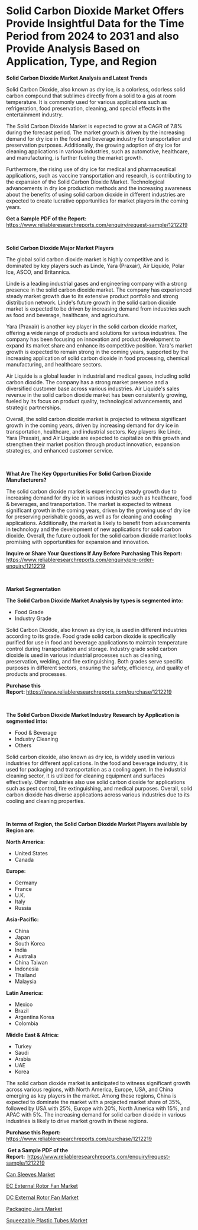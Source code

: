 <p><h1>Solid Carbon Dioxide Market Offers Provide Insightful Data for the Time Period from 2024 to 2031 and also Provide Analysis Based on Application, Type, and Region</h1></p><p><strong>Solid Carbon Dioxide Market Analysis and Latest Trends</strong></p>
<p><p>Solid Carbon Dioxide, also known as dry ice, is a colorless, odorless solid carbon compound that sublimes directly from a solid to a gas at room temperature. It is commonly used for various applications such as refrigeration, food preservation, cleaning, and special effects in the entertainment industry.</p><p>The Solid Carbon Dioxide Market is expected to grow at a CAGR of 7.8% during the forecast period. The market growth is driven by the increasing demand for dry ice in the food and beverage industry for transportation and preservation purposes. Additionally, the growing adoption of dry ice for cleaning applications in various industries, such as automotive, healthcare, and manufacturing, is further fueling the market growth.</p><p>Furthermore, the rising use of dry ice for medical and pharmaceutical applications, such as vaccine transportation and research, is contributing to the expansion of the Solid Carbon Dioxide Market. Technological advancements in dry ice production methods and the increasing awareness about the benefits of using solid carbon dioxide in different industries are expected to create lucrative opportunities for market players in the coming years.</p></p>
<p><strong>Get a Sample PDF of the Report:&nbsp;</strong> <a href="https://www.reliableresearchreports.com/enquiry/request-sample/1212219">https://www.reliableresearchreports.com/enquiry/request-sample/1212219</a></p>
<p>&nbsp;</p>
<p><strong>Solid Carbon Dioxide Major Market Players</strong></p>
<p><p>The global solid carbon dioxide market is highly competitive and is dominated by key players such as Linde, Yara (Praxair), Air Liquide, Polar Ice, ASCO, and Britannica. </p><p>Linde is a leading industrial gases and engineering company with a strong presence in the solid carbon dioxide market. The company has experienced steady market growth due to its extensive product portfolio and strong distribution network. Linde's future growth in the solid carbon dioxide market is expected to be driven by increasing demand from industries such as food and beverage, healthcare, and agriculture.</p><p>Yara (Praxair) is another key player in the solid carbon dioxide market, offering a wide range of products and solutions for various industries. The company has been focusing on innovation and product development to expand its market share and enhance its competitive position. Yara's market growth is expected to remain strong in the coming years, supported by the increasing application of solid carbon dioxide in food processing, chemical manufacturing, and healthcare sectors.</p><p>Air Liquide is a global leader in industrial and medical gases, including solid carbon dioxide. The company has a strong market presence and a diversified customer base across various industries. Air Liquide's sales revenue in the solid carbon dioxide market has been consistently growing, fueled by its focus on product quality, technological advancements, and strategic partnerships.</p><p>Overall, the solid carbon dioxide market is projected to witness significant growth in the coming years, driven by increasing demand for dry ice in transportation, healthcare, and industrial sectors. Key players like Linde, Yara (Praxair), and Air Liquide are expected to capitalize on this growth and strengthen their market position through product innovation, expansion strategies, and enhanced customer service.</p></p>
<p>&nbsp;</p>
<p><strong>What Are The Key Opportunities For Solid Carbon Dioxide Manufacturers?</strong></p>
<p><p>The solid carbon dioxide market is experiencing steady growth due to increasing demand for dry ice in various industries such as healthcare, food & beverages, and transportation. The market is expected to witness significant growth in the coming years, driven by the growing use of dry ice for preserving perishable goods, as well as for cleaning and cooling applications. Additionally, the market is likely to benefit from advancements in technology and the development of new applications for solid carbon dioxide. Overall, the future outlook for the solid carbon dioxide market looks promising with opportunities for expansion and innovation.</p></p>
<p><strong>Inquire or Share Your Questions If Any Before Purchasing This Report:</strong> <a href="https://www.reliableresearchreports.com/enquiry/pre-order-enquiry/1212219">https://www.reliableresearchreports.com/enquiry/pre-order-enquiry/1212219</a></p>
<p>&nbsp;</p>
<p><strong>Market Segmentation</strong></p>
<p><strong>The Solid Carbon Dioxide Market Analysis by types is segmented into:</strong></p>
<p><ul><li>Food Grade</li><li>Industry Grade</li></ul></p>
<p><p>Solid Carbon Dioxide, also known as dry ice, is used in different industries according to its grade. Food grade solid carbon dioxide is specifically purified for use in food and beverage applications to maintain temperature control during transportation and storage. Industry grade solid carbon dioxide is used in various industrial processes such as cleaning, preservation, welding, and fire extinguishing. Both grades serve specific purposes in different sectors, ensuring the safety, efficiency, and quality of products and processes.</p></p>
<p><strong>Purchase this Report:&nbsp;</strong><a href="https://www.reliableresearchreports.com/purchase/1212219">https://www.reliableresearchreports.com/purchase/1212219</a></p>
<p>&nbsp;</p>
<p><strong>The Solid Carbon Dioxide Market Industry Research by Application is segmented into:</strong></p>
<p><ul><li>Food & Beverage</li><li>Industry Cleaning</li><li>Others</li></ul></p>
<p><p>Solid carbon dioxide, also known as dry ice, is widely used in various industries for different applications. In the food and beverage industry, it is used for packaging and transportation as a cooling agent. In the industrial cleaning sector, it is utilized for cleaning equipment and surfaces effectively. Other industries also use solid carbon dioxide for applications such as pest control, fire extinguishing, and medical purposes. Overall, solid carbon dioxide has diverse applications across various industries due to its cooling and cleaning properties.</p></p>
<p>&nbsp;</p>
<p><strong>In terms of Region, the Solid Carbon Dioxide Market Players available by Region are:</strong></p>
<p>
    <p> <strong> North America: </strong>
        <ul>
            <li>United States</li>
            <li>Canada</li>
        </ul>
        </p> 
    <p> <strong> Europe: </strong>
        <ul>
            <li>Germany</li>
            <li>France</li>
            <li>U.K.</li>
            <li>Italy</li>
            <li>Russia</li>
        </ul>
        </p> 
    <p> <strong> Asia-Pacific: </strong>
        <ul>
            <li>China</li>
            <li>Japan</li>
            <li>South Korea</li>
            <li>India</li>
            <li>Australia</li>
            <li>China Taiwan</li>
            <li>Indonesia</li>
            <li>Thailand</li>
            <li>Malaysia</li>
        </ul>
        </p> 
    <p> <strong> Latin America: </strong>
        <ul>
            <li>Mexico</li>
            <li>Brazil</li>
            <li>Argentina Korea</li>
            <li>Colombia</li>
        </ul>
        </p> 
    <p> <strong> Middle East & Africa: </strong>
        <ul>
            <li>Turkey</li>
            <li>Saudi</li>
            <li>Arabia</li>
            <li>UAE</li>
            <li>Korea</li>
        </ul>
    </p>
    </p>
<p><p>The solid carbon dioxide market is anticipated to witness significant growth across various regions, with North America, Europe, USA, and China emerging as key players in the market. Among these regions, China is expected to dominate the market with a projected market share of 35%, followed by USA with 25%, Europe with 20%, North America with 15%, and APAC with 5%. The increasing demand for solid carbon dioxide in various industries is likely to drive market growth in these regions.</p></p>
<p><strong>Purchase this Report: </strong><a href="https://www.reliableresearchreports.com/purchase/1212219">https://www.reliableresearchreports.com/purchase/1212219</a></p>
<p>&nbsp;<strong>Get a Sample PDF of the Report:&nbsp;&nbsp;</strong><a href="https://www.reliableresearchreports.com/enquiry/request-sample/1212219">https://www.reliableresearchreports.com/enquiry/request-sample/1212219</a></p>
<p><strong></strong></p>
<p><p><a href="https://medium.com/p/87eef39ad9ae/edit">Can Sleeves Market</a></p><p><a href="https://issuu.com/reportprime-2/docs/ec-external-rotor-fan-market-size-2030.pptx">EC External Rotor Fan Market</a></p><p><a href="https://issuu.com/reportprime-2/docs/dc-external-rotor-fan-market-size-2030.pptx">DC External Rotor Fan Market</a></p><p><a href="https://medium.com/p/327a0c805aa9/edit">Packaging Jars Market</a></p><p><a href="https://medium.com/@samanthamills76/squeezable-plastic-tubes-market-size-cagr-trends-2024-2030-87dff219c73f">Squeezable Plastic Tubes Market</a></p></p>